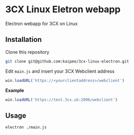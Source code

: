 # 3CX Linux Eletron webapp

Electron webapp for 3CX on Linux

## Installation

Clone this repository

```sh
git clone git@github.com:kaipee/3cx-linux-electron.git
```

Edit `main.js` and insert your 3CX Webclient address

```js
win.loadURL('https://<yourclientaddress>/webclient')
```

**Example**

```js
win.loadURL('https://test.3cx.uk:2096/webclient')
```

## Usage

```sh
electron ./main.js
```